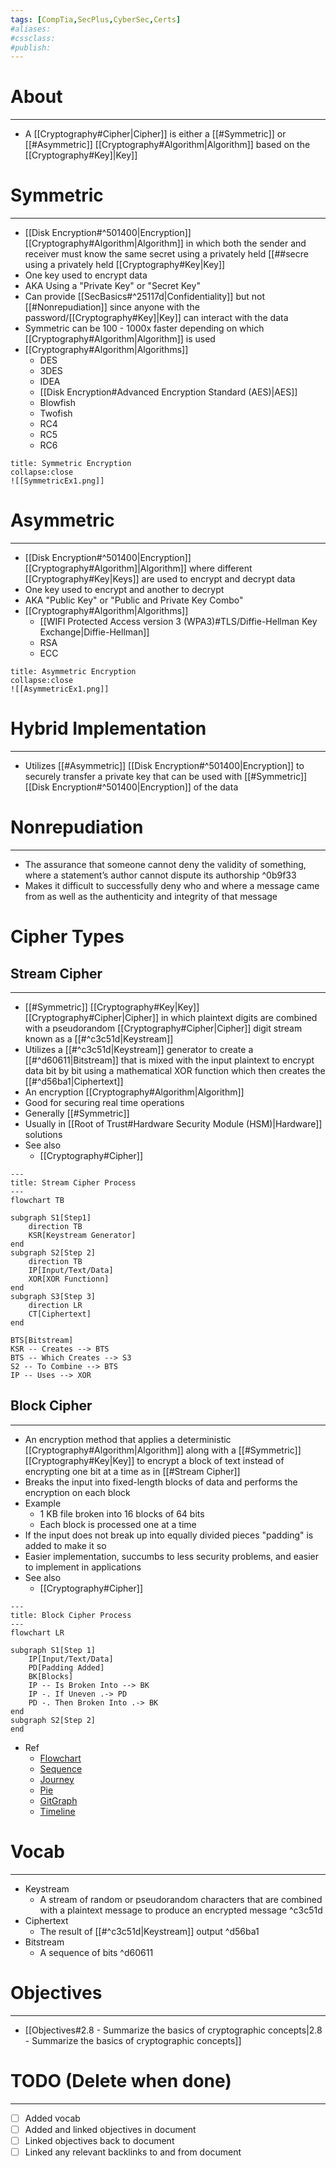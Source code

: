 ```yaml
---
tags: [CompTia,SecPlus,CyberSec,Certs]
#aliases:
#cssclass:
#publish:
---
```


# About
---
- A [[Cryptography#Cipher|Cipher]] is either a [[#Symmetric]] or [[#Asymmetric]] [[Cryptography#Algorithm|Algorithm]] based on the [[Cryptography#Key]|Key]]

# Symmetric
---
- [[Disk Encryption#^501400|Encryption]] [[Cryptography#Algorithm|Algorithm]] in which both the sender and receiver must know the same secret using a privately held [[##secre using a privately held [[Cryptography#Key|Key]]
- One key used to encrypt data
- AKA Using a "Private Key" or "Secret Key"
- Can provide [[SecBasics#^25117d|Confidentiality]] but not [[#Nonrepudiation]] since anyone with the password/[[Cryptography#Key]|Key]] can interact with the data
- Symmetric can be 100 - 1000x faster depending on which [[Cryptography#Algorithm|Algorithm]] is used
- [[Cryptography#Algorithm|Algorithms]]
	- DES
	- 3DES
	- IDEA
	- [[Disk Encryption#Advanced Encryption Standard (AES)|AES]]
	- Blowfish
	- Twofish
	- RC4
	- RC5
	- RC6

```ad-example
title: Symmetric Encryption
collapse:close
![[SymmetricEx1.png]]
```

# Asymmetric
---
- [[Disk Encryption#^501400|Encryption]] [[Cryptography#Algorithm]|Algorithm]] where different [[Cryptography#Key|Keys]] are used to encrypt and decrypt data
- One key used to encrypt and another to decrypt
- AKA "Public Key" or "Public and Private Key Combo"
- [[Cryptography#Algorithm|Algorithms]]
	- [[WIFI Protected Access version 3 (WPA3)#TLS/Diffie-Hellman Key Exchange|Diffie-Hellman]]
	- RSA
	- ECC

```ad-example
title: Asymmetric Encryption
collapse:close
![[AsymmetricEx1.png]]
```

# Hybrid Implementation
---
- Utilizes [[#Asymmetric]] [[Disk Encryption#^501400|Encryption]] to securely transfer a private key that can be used with [[#Symmetric]] [[Disk Encryption#^501400|Encryption]] of the data

# Nonrepudiation
---
- The assurance that someone cannot deny the validity of something, where a statement’s author cannot dispute its authorship ^0b9f33
- Makes it difficult to successfully deny who and where a message came from as well as the authenticity and integrity of that message

# Cipher Types

## Stream Cipher
---
- [[#Symmetric]] [[Cryptography#Key|Key]] [[Cryptography#Cipher|Cipher]] in which plaintext digits are combined with a pseudorandom [[Cryptography#Cipher|Cipher]] digit stream known as a [[#^c3c51d|Keystream]]
- Utilizes a [[#^c3c51d|Keystream]] generator to create a [[#^d60611|Bitstream]] that is mixed with the input plaintext to encrypt data bit by bit using a mathematical XOR function which then creates the [[#^d56ba1|Ciphertext]]
- An encryption [[Cryptography#Algorithm|Algorithm]]
- Good for securing real time operations
- Generally [[#Symmetric]]
- Usually in [[Root of Trust#Hardware Security Module (HSM)|Hardware]] solutions
- See also
	- [[Cryptography#Cipher]]

```mermaid
---
title: Stream Cipher Process
---
flowchart TB

subgraph S1[Step1]
	direction TB
	KSR[Keystream Generator]
end
subgraph S2[Step 2]
	direction TB
	IP[Input/Text/Data]
	XOR[XOR Functionn]
end
subgraph S3[Step 3]
	direction LR
	CT[Ciphertext]
end

BTS[Bitstream]
KSR -- Creates --> BTS
BTS -- Which Creates --> S3
S2 -- To Combine --> BTS
IP -- Uses --> XOR

```

## Block Cipher
---
- An encryption method that applies a deterministic [[Cryptography#Algorithm|Algorithm]] along with a [[#Symmetric]] [[Cryptography#Key|Key]] to encrypt a block of text instead of encrypting one bit at a time as in [[#Stream Cipher]]
- Breaks the input into fixed-length blocks of data and performs the encryption on each block
- Example
	- 1 KB file broken into 16 blocks of 64 bits
	- Each block is processed one at a time
- If the input does not break up into equally divided pieces "padding" is added to make it so
- Easier implementation, succumbs to less security problems, and easier to implement in applications
- See also
	- [[Cryptography#Cipher]]

```mermaid
---
title: Block Cipher Process
---
flowchart LR

subgraph S1[Step 1]
	IP[Input/Text/Data]
	PD[Padding Added]
	BK[Blocks]
	IP -- Is Broken Into --> BK
	IP -. If Uneven .-> PD
	PD -. Then Broken Into .-> BK
end
subgraph S2[Step 2]
end
```

- Ref
	- [Flowchart](https://mermaid.js.org/syntax/flowchart.html)
	- [Sequence](https://mermaid.js.org/syntax/sequenceDiagram.html)
	- [Journey](https://mermaid.js.org/syntax/userJourney.html)
	- [Pie](https://mermaid.js.org/syntax/pie.html)
	- [GitGraph](https://mermaid.js.org/syntax/gitgraph.html)
	- [Timeline](https://mermaid.js.org/syntax/timeline.html)

# Vocab
---
- Keystream
	- A stream of random or pseudorandom characters that are combined with a plaintext message to produce an encrypted message ^c3c51d
- Ciphertext
	- The result of [[#^c3c51d|Keystream]] output ^d56ba1
- Bitstream
	- A sequence of bits ^d60611

# Objectives
---
- [[Objectives#2.8 - Summarize the basics of cryptographic concepts|2.8 - Summarize the basics of cryptographic concepts]]

# TODO (Delete when done)
---
- [ ] Added vocab
- [ ] Added and linked objectives in document
- [ ] Linked objectives back to document
- [ ] Linked any relevant backlinks to and from document